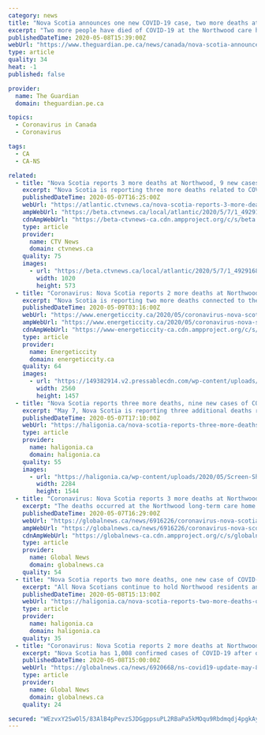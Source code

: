 ```yaml
---
category: news
title: "Nova Scotia announces one new COVID-19 case, two more deaths at Northwood"
excerpt: "Two more people have died of COVID-19 at the Northwood care home, Nova Scotia officials announced in their daily pandemic update on Friday. The release also said only one new case was identified in testing on Thursday."
publishedDateTime: 2020-05-08T15:39:00Z
webUrl: "https://www.theguardian.pe.ca/news/canada/nova-scotia-announces-one-new-covid-19-case-two-more-deaths-at-northwood-447483/"
type: article
quality: 34
heat: -1
published: false

provider:
  name: The Guardian
  domain: theguardian.pe.ca

topics:
  - Coronavirus in Canada
  - Coronavirus

tags:
  - CA
  - CA-NS

related:
  - title: "Nova Scotia reports 3 more deaths at Northwood, 9 new cases of COVID-19"
    excerpt: "Nova Scotia is reporting three more deaths related to COVID-19 at the Northwood long-term care home in Halifax."
    publishedDateTime: 2020-05-07T16:25:00Z
    webUrl: "https://atlantic.ctvnews.ca/nova-scotia-reports-3-more-deaths-at-northwood-9-new-cases-of-covid-19-1.4929168"
    ampWebUrl: "https://beta.ctvnews.ca/local/atlantic/2020/5/7/1_4929168.html"
    cdnAmpWebUrl: "https://beta-ctvnews-ca.cdn.ampproject.org/c/s/beta.ctvnews.ca/local/atlantic/2020/5/7/1_4929168.html"
    type: article
    provider:
      name: CTV News
      domain: ctvnews.ca
    quality: 75
    images:
      - url: "https://beta.ctvnews.ca/local/atlantic/2020/5/7/1_4929168/_jcr_content/root/responsivegrid/image.coreimg.jpg"
        width: 1020
        height: 573
  - title: "Coronavirus: Nova Scotia reports 2 more deaths at Northwood, just 1 new case across province"
    excerpt: "Nova Scotia is reporting two more deaths connected to the novel coronavirus at Northwood Manor in Halifax and just one new case across the province. “All Nova"
    publishedDateTime: 2020-05-09T03:16:00Z
    webUrl: "https://www.energeticcity.ca/2020/05/coronavirus-nova-scotia-reports-2-more-deaths-at-northwood-just-1-new-case-across-province/"
    ampWebUrl: "https://www.energeticcity.ca/2020/05/coronavirus-nova-scotia-reports-2-more-deaths-at-northwood-just-1-new-case-across-province/?amp"
    cdnAmpWebUrl: "https://www-energeticcity-ca.cdn.ampproject.org/c/s/www.energeticcity.ca/2020/05/coronavirus-nova-scotia-reports-2-more-deaths-at-northwood-just-1-new-case-across-province/?amp"
    type: article
    provider:
      name: Energeticcity
      domain: energeticcity.ca
    quality: 64
    images:
      - url: "https://149382914.v2.pressablecdn.com/wp-content/uploads/2020/05/182689/coronavirus-nova-scotia-reports-2-more-deaths-at-northwood-just-1-new-case-across-province-scaled.jpg"
        width: 2560
        height: 1457
  - title: "Nova Scotia reports three more deaths, nine new cases of COVID-19"
    excerpt: "May 7, Nova Scotia is reporting three additional deaths related to COVID-19, bringing the total to 44. The deaths occurred at the Northwood long-term care home in Halifax Regional Municipality. 'Losing a loved one is never easy and the restrictions around COVID-19 make it difficult for families to come together to grieve,"
    publishedDateTime: 2020-05-07T17:10:00Z
    webUrl: "https://haligonia.ca/nova-scotia-reports-three-more-deaths-nine-new-cases-of-covid-19-275664/"
    type: article
    provider:
      name: haligonia.ca
      domain: haligonia.ca
    quality: 55
    images:
      - url: "https://haligonia.ca/wp-content/uploads/2020/05/Screen-Shot-2020-05-01-at-12.49.41-PM.png"
        width: 2284
        height: 1544
  - title: "Coronavirus: Nova Scotia reports 3 more deaths at Northwood, 9 new cases"
    excerpt: "The deaths occurred at the Northwood long-term care home in Halifax, according to the province. There are three licensed long-term care homes and unlicensed seniors facilities in Nova Scotia with active cases of COVID-19."
    publishedDateTime: 2020-05-07T16:29:00Z
    webUrl: "https://globalnews.ca/news/6916226/coronavirus-nova-scotia-cases-may-7/"
    ampWebUrl: "https://globalnews.ca/news/6916226/coronavirus-nova-scotia-cases-may-7/amp/"
    cdnAmpWebUrl: "https://globalnews-ca.cdn.ampproject.org/c/s/globalnews.ca/news/6916226/coronavirus-nova-scotia-cases-may-7/amp/"
    type: article
    provider:
      name: Global News
      domain: globalnews.ca
    quality: 54
  - title: "Nova Scotia reports two more deaths, one new case of COVID-19"
    excerpt: "All Nova Scotians continue to hold Northwood residents and staff in their thoughts. I hope the families grieving today know their province is with them,' said Premier Stephen McNeil. 'Health system partners stand side-by-side with Northwood and our mobilization of efforts to support them will continue for as long as necessary."
    publishedDateTime: 2020-05-08T15:13:00Z
    webUrl: "https://haligonia.ca/nova-scotia-reports-two-more-deaths-one-new-case-of-covid-19-275668/"
    type: article
    provider:
      name: haligonia.ca
      domain: haligonia.ca
    quality: 35
  - title: "Coronavirus: Nova Scotia reports 2 more deaths at Northwood, just 1 new case across province"
    excerpt: "Nova Scotia has 1,008 confirmed cases of COVID-19 after only one new case out of 840 tests was identified Thursday."
    publishedDateTime: 2020-05-08T15:00:00Z
    webUrl: "https://globalnews.ca/news/6920668/ns-covid19-update-may-8/"
    type: article
    provider:
      name: Global News
      domain: globalnews.ca
    quality: 24

secured: "WEzvxY2SwOl5/83AlB4pPevzSJDGgppsuPL2RBaPa5kMOqu9Rbdmqdj4pgkAylhLRQoVyfQkl0uKqMA8o7WICG0ZUSz+9WEW6oBB+4jCt2MbPKtUMUZpfj1o+/7pB6xVJC+7B3vhyrwBvIK73Jgq6L1v5pjw/+sQhaq2CfeT4kvmq0fOVHxVnCc+V+cvySoUm2w86JPAmJIutisAlt0/w4pCgJTYXKDYBdNnj+d4KAgyLDD7DN551NWWI9kdZB/ARp/UC4e9LTKIoymUeXJ5m/0d0GHeSU42WNAT8HrtemnB/iV4UQt/OB10MgqrOvD9EwZBsTK00QMcpuCoFwYI0M+au71GFWTolnlSsMBHv3OdCuHHdiYBu7GwEssRFZqclXA27FSFsntzYs1Ay+ZhsuxNga350RT3Sm20pj1EN0bJEQuKYn8Dd4dnqzrYnFSYa4oY1jOuvKCxJcYFzEPZ5v8yXgI7ebcYJo/int6Xdeo=;rL9yRrEbTxSaLiU1bNNPug=="
---
```


